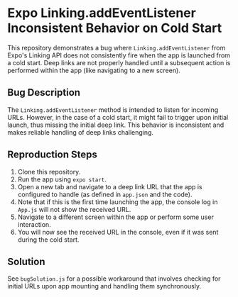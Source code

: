 # Expo Linking.addEventListener Inconsistent Behavior on Cold Start

This repository demonstrates a bug where `Linking.addEventListener` from Expo's Linking API does not consistently fire when the app is launched from a cold start.  Deep links are not properly handled until a subsequent action is performed within the app (like navigating to a new screen).

## Bug Description
The `Linking.addEventListener` method is intended to listen for incoming URLs.  However, in the case of a cold start, it might fail to trigger upon initial launch, thus missing the initial deep link. This behavior is inconsistent and makes reliable handling of deep links challenging.

## Reproduction Steps
1. Clone this repository.
2. Run the app using `expo start`. 
3. Open a new tab and navigate to a deep link URL that the app is configured to handle (as defined in `app.json` and the code).
4. Note that if this is the first time launching the app, the console log in `App.js` will not show the received URL.
5. Navigate to a different screen within the app or perform some user interaction.
6. You will now see the received URL in the console, even if it was sent during the cold start. 

## Solution
See `bugSolution.js` for a possible workaround that involves checking for initial URLs upon app mounting and handling them synchronously.